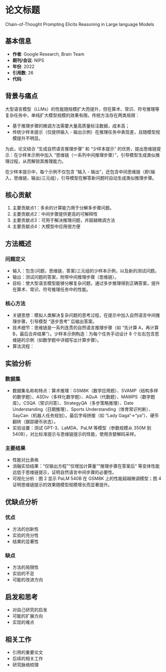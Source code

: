 # 论文标题

Chain-of-Thought Prompting Elicits Reasoning in Large language Models

## 基本信息
- **作者**: Google Research, Brain Team
- **期刊/会议**: NIPS
- **年份**: 2022
- **引用数**: 26
- **代码**: 

## 背景与痛点

大型语言模型（LLMs）的性能随规模扩大而提升，但在算术、常识、符号推理等复杂任务中，单纯扩大模型规模的效果有限。传统方法存在两类局限：

* 基于推理步骤的微调方法需要大量高质量标注数据，成本高；
* 传统少样本提示（仅提供输入 - 输出示例）在推理任务中表现差，且随模型规模提升不明显。

为此，论文结合 “生成自然语言推理步骤” 和 “少样本提示” 的优势，提出思维链提示：在少样本示例中加入 “思维链（一系列中间推理步骤）”，引导模型生成类似推理过程，从而解锁其推理能力。

在少样本提示中，每个示例不仅包含 “输入 - 输出”，还包含中间思维链（即⟨输入，思维链，输出⟩三元组），引导模型在解答新问题时自动生成类似推理步骤。

## 核心贡献
1. 主要贡献点1：多余的计算能力用于分解多步骤问题。
2. 主要贡献点2：中间步骤提供更高的可解释性
3. 主要贡献点3：可用于解决推理问题，并超越微调方法
4. 主要贡献点4：大模型中应用很方便

## 方法概述
### 问题定义
- 输入：包含⟨问题，思维链，答案⟩三元组的少样本示例，以及新的测试问题。
- 输出：测试问题的答案，附带中间推理步骤（思维链）。
- 目标：使大型语言模型能够分解复杂问题，通过多步推理得到正确答案，提升在算术、常识、符号推理任务中的性能。

### 核心方法
- 关键思想：模拟人类解决复杂问题的思考过程，在提示中加入自然语言中间推理步骤，引导模型 “逐步思考” 后输出答案。
- 技术细节：思维链是一系列连贯的自然语言推理步骤（如 “先计算 A，再计算 B，最后合并结果”）。少样本示例构造：为每个任务手动设计 8 个左右包含思维链的示例（如数学题中详细写出计算步骤）。
- 算法流程：

## 实验分析
### 数据集
- 数据集名称和特点：算术推理：GSM8K（数学应用题）、SVAMP（结构多样的数学题）、ASDiv（多样化数学题）、AQuA（代数题）、MAWPS（数学题库）。CSQA（常识问答）、StrategyQA（多步策略推理）、Date Understanding（日期推理）、Sports Understanding（体育常识判断）、SayCan（机器人任务规划）。最后字母拼接（如 “Lady Gaga”→“ya”）、硬币翻转（跟踪硬币状态）。
- 实验设置：测试 GPT-3、LaMDA、PaLM 等模型（参数规模从 350M 到 540B），对比标准提示与思维链提示的性能，使用贪婪解码采样。

### 主要结果
- 性能对比表格
- 消融实验结果：“仅输出方程”“仅增加计算量”“推理步骤在答案后” 等变体性能远低于思维链提示，证明自然语言中间步骤的必要性。
- 可视化分析：图 2 显示 PaLM 540B 在 GSM8K 上的性能超越微调模型；图 4 证明思维链提示的效果随模型规模增长而显著提升。

## 优缺点分析
### 优点
- 方法的创新性
- 实验的充分性
- 结果的显著性

### 缺点
- 方法的局限性
- 实验的不足
- 可能的改进方向

## 启发和思考
- 对自己研究的启发
- 可能的扩展方向
- 实现的难点

## 相关工作
- 引用的重要论文
- 后续的相关工作
- 研究脉络梳理